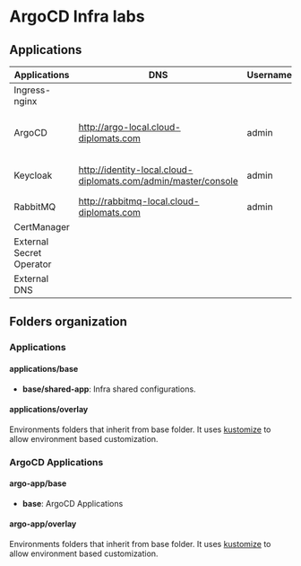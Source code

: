# ArgoCD Infra labs

## Applications

| Applications  | DNS | Username  | Password | Links | Comments |
| ------------- | ------------- | ------------- | ------------- | ------------- | ------------- |
| Ingress-nginx | | | | <https://kubernetes.github.io/ingress-nginx> | |
| ArgoCD |  <http://argo-local.cloud-diplomats.com> | admin  | get password at init script | <https://argo-cd.readthedocs.io/en/stable>  | |
| Keycloak | <http://identity-local.cloud-diplomats.com/admin/master/console>  | admin  | password |  <https://www.keycloak.org>  | To activate metrics realmsSettings/events/metrics-listener |
| RabbitMQ  | <http://rabbitmq-local.cloud-diplomats.com>  | admin  | password | <https://www.rabbitmq.com>  | |
| CertManager | | | | <https://cert-manager.io/> | |
| External Secret Operator | | | | <https://external-secrets.io/latest> | |
| External DNS | | | | <https://kubernetes-sigs.github.io/external-dns/v0.13.6/> | |

## Folders organization

### Applications

#### applications/base

- **base/shared-app**: Infra shared configurations.

#### applications/overlay

Environments folders that inherit from base folder. It uses [kustomize](https://github.com/kubernetes-sigs/kustomize) to allow environment based customization.

### ArgoCD Applications

#### argo-app/base

- **base**: ArgoCD Applications

#### argo-app/overlay

Environments folders that inherit from base folder. It uses [kustomize](https://github.com/kubernetes-sigs/kustomize) to allow environment based customization.
